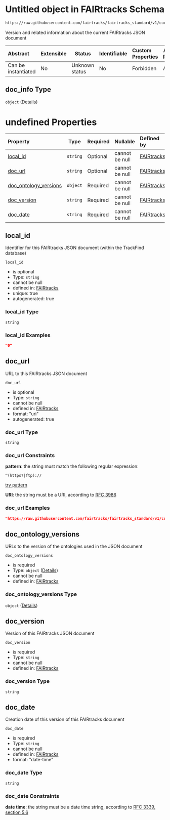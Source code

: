 # Untitled object in FAIRtracks Schema

```txt
https://raw.githubusercontent.com/fairtracks/fairtracks_standard/v1/current/json/schema/fairtracks.schema.json#/properties/doc_info
```

Version and related information about the current FAIRtracks JSON document


| Abstract            | Extensible | Status         | Identifiable | Custom Properties | Additional Properties | Access Restrictions | Defined In                                                                               |
| :------------------ | ---------- | -------------- | ------------ | :---------------- | --------------------- | ------------------- | ---------------------------------------------------------------------------------------- |
| Can be instantiated | No         | Unknown status | No           | Forbidden         | Allowed               | none                | [fairtracks.schema.json\*](../json/schema/fairtracks.schema.json "open original schema") |

## doc_info Type

`object` ([Details](fairtracks-properties-doc_info.md))

# undefined Properties

| Property                                        | Type     | Required | Nullable       | Defined by                                                                                                                                                                                                                                                   |
| :---------------------------------------------- | -------- | -------- | -------------- | :----------------------------------------------------------------------------------------------------------------------------------------------------------------------------------------------------------------------------------------------------------- |
| [local_id](#local_id)                           | `string` | Optional | cannot be null | [FAIRtracks](fairtracks-properties-doc_info-properties-local_id.md "https://raw.githubusercontent.com/fairtracks/fairtracks_standard/v1/current/json/schema/fairtracks.schema.json#/properties/doc_info/properties/local_id")                           |
| [doc_url](#doc_url)                             | `string` | Optional | cannot be null | [FAIRtracks](fairtracks-properties-doc_info-properties-doc_url.md "https://raw.githubusercontent.com/fairtracks/fairtracks_standard/v1/current/json/schema/fairtracks.schema.json#/properties/doc_info/properties/doc_url")                             |
| [doc_ontology_versions](#doc_ontology_versions) | `object` | Required | cannot be null | [FAIRtracks](fairtracks-properties-doc_info-properties-doc_ontology_versions.md "https://raw.githubusercontent.com/fairtracks/fairtracks_standard/v1/current/json/schema/fairtracks.schema.json#/properties/doc_info/properties/doc_ontology_versions") |
| [doc_version](#doc_version)                     | `string` | Required | cannot be null | [FAIRtracks](fairtracks-properties-doc_info-properties-doc_version.md "https://raw.githubusercontent.com/fairtracks/fairtracks_standard/v1/current/json/schema/fairtracks.schema.json#/properties/doc_info/properties/doc_version")                     |
| [doc_date](#doc_date)                           | `string` | Required | cannot be null | [FAIRtracks](fairtracks-properties-doc_info-properties-doc_date.md "https://raw.githubusercontent.com/fairtracks/fairtracks_standard/v1/current/json/schema/fairtracks.schema.json#/properties/doc_info/properties/doc_date")                           |

## local_id

Identifier for this FAIRtracks JSON document (within the TrackFind database)


`local_id`

-   is optional
-   Type: `string`
-   cannot be null
-   defined in: [FAIRtracks](fairtracks-properties-doc_info-properties-local_id.md "https://raw.githubusercontent.com/fairtracks/fairtracks_standard/v1/current/json/schema/fairtracks.schema.json#/properties/doc_info/properties/local_id")
-   unique: true
-   autogenerated: true

### local_id Type

`string`

### local_id Examples

```json
"0"
```

## doc_url

URL to this FAIRtracks JSON document


`doc_url`

-   is optional
-   Type: `string`
-   cannot be null
-   defined in: [FAIRtracks](fairtracks-properties-doc_info-properties-doc_url.md "https://raw.githubusercontent.com/fairtracks/fairtracks_standard/v1/current/json/schema/fairtracks.schema.json#/properties/doc_info/properties/doc_url")
-   format: "uri"
-   autogenerated: true

### doc_url Type

`string`

### doc_url Constraints

**pattern**: the string must match the following regular expression: 

```regexp
^(https?|ftp)://
```

[try pattern](https://regexr.com/?expression=%5E(https%3F%7Cftp)%3A%2F%2F "try regular expression with regexr.com")

**URI**: the string must be a URI, according to [RFC 3986](https://tools.ietf.org/html/rfc4291 "check the specification")

### doc_url Examples

```json
"https://raw.githubusercontent.com/fairtracks/fairtracks_standard/v1/current/json/examples/fairtracks.example.json"
```

## doc_ontology_versions

URLs to the version of the ontologies used in the JSON document


`doc_ontology_versions`

-   is required
-   Type: `object` ([Details](fairtracks-properties-doc_info-properties-doc_ontology_versions.md))
-   cannot be null
-   defined in: [FAIRtracks](fairtracks-properties-doc_info-properties-doc_ontology_versions.md "https://raw.githubusercontent.com/fairtracks/fairtracks_standard/v1/current/json/schema/fairtracks.schema.json#/properties/doc_info/properties/doc_ontology_versions")

### doc_ontology_versions Type

`object` ([Details](fairtracks-properties-doc_info-properties-doc_ontology_versions.md))

## doc_version

Version of this FAIRtracks JSON document


`doc_version`

-   is required
-   Type: `string`
-   cannot be null
-   defined in: [FAIRtracks](fairtracks-properties-doc_info-properties-doc_version.md "https://raw.githubusercontent.com/fairtracks/fairtracks_standard/v1/current/json/schema/fairtracks.schema.json#/properties/doc_info/properties/doc_version")

### doc_version Type

`string`

## doc_date

Creation date of this version of this FAIRtracks document


`doc_date`

-   is required
-   Type: `string`
-   cannot be null
-   defined in: [FAIRtracks](fairtracks-properties-doc_info-properties-doc_date.md "https://raw.githubusercontent.com/fairtracks/fairtracks_standard/v1/current/json/schema/fairtracks.schema.json#/properties/doc_info/properties/doc_date")
-   format: "date-time"

### doc_date Type

`string`

### doc_date Constraints

**date time**: the string must be a date time string, according to [RFC 3339, section 5.6](https://tools.ietf.org/html/rfc3339 "check the specification")
